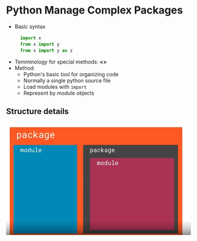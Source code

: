# Python Manage Complex Packages

 - Basic syntax
      ```python
        import x
        from x import y
        from x import y as z
      ```
 - Temminology for special methods: __<<method>>__
 - Method:
      - Python's basic tool for organizing code
      - Normally a single python source file
      - Load modules with `import`
      - Represent by module objects

## Structure details

   ![alt text](./images/package.JPG)
